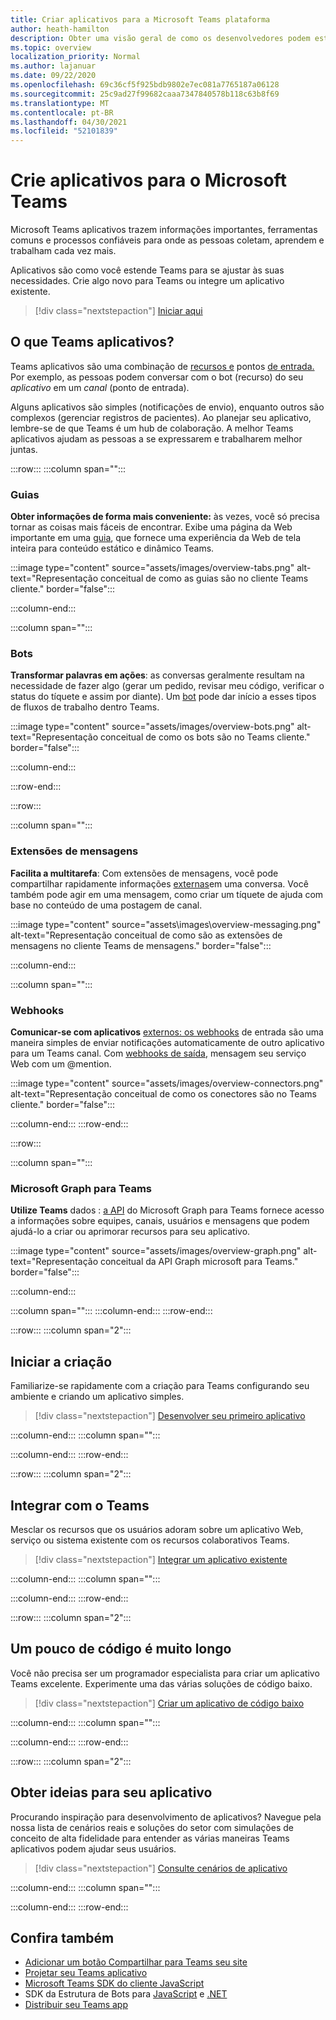 ```yaml
---
title: Criar aplicativos para a Microsoft Teams plataforma
author: heath-hamilton
description: Obter uma visão geral de como os desenvolvedores podem estender Microsoft Teams recursos com aplicativos personalizados.
ms.topic: overview
localization_priority: Normal
ms.author: lajanuar
ms.date: 09/22/2020
ms.openlocfilehash: 69c36cf5f925bdb9802e7ec081a7765187a06128
ms.sourcegitcommit: 25c9ad27f99682caaa7347840578b118c63b8f69
ms.translationtype: MT
ms.contentlocale: pt-BR
ms.lasthandoff: 04/30/2021
ms.locfileid: "52101839"
---
```

# <a name="build-apps-for-microsoft-teams"></a>Crie aplicativos para o Microsoft Teams

Microsoft Teams aplicativos trazem informações importantes, ferramentas comuns e processos confiáveis para onde as pessoas coletam, aprendem e trabalham cada vez mais.

Aplicativos são como você estende Teams para se ajustar às suas necessidades. Crie algo novo para Teams ou integre um aplicativo existente.

> [!div class="nextstepaction"]
> [Iniciar aqui](build-your-first-app/build-first-app-overview.md)

## <a name="what-are-teams-apps"></a>O que Teams aplicativos?

Teams aplicativos são uma combinação de [recursos e](concepts/capabilities-overview.md) pontos [de entrada.](concepts/extensibility-points.md) Por exemplo, as pessoas podem conversar com o bot (recurso) do seu *aplicativo* em um *canal* (ponto de entrada).

Alguns aplicativos são simples (notificações de envio), enquanto outros são complexos (gerenciar registros de pacientes). Ao planejar seu aplicativo, lembre-se de que Teams é um hub de colaboração. A melhor Teams aplicativos ajudam as pessoas a se expressarem e trabalharem melhor juntas.

:::row:::
   :::column span="":::

### <a name="tabs"></a>Guias

**Obter informações de forma mais conveniente:** às vezes, você só precisa tornar as coisas mais fáceis de encontrar. Exibe uma página da Web importante em uma [guia](tabs/what-are-tabs.md), que fornece uma experiência da Web de tela inteira para conteúdo estático e dinâmico Teams.

:::image type="content" source="assets/images/overview-tabs.png" alt-text="Representação conceitual de como as guias são no cliente Teams cliente." border="false":::

   :::column-end:::

   :::column span="":::

### <a name="bots"></a>Bots

**Transformar palavras em ações**: as conversas geralmente resultam na necessidade de fazer algo (gerar um pedido, revisar meu código, verificar o status do tíquete e assim por diante). Um [bot](bots/what-are-bots.md) pode dar início a esses tipos de fluxos de trabalho dentro Teams.

:::image type="content" source="assets/images/overview-bots.png" alt-text="Representação conceitual de como os bots são no Teams cliente." border="false":::

   :::column-end:::

:::row-end:::

:::row:::

   :::column span="":::

### <a name="messaging-extensions"></a>Extensões de mensagens

**Facilita a multitarefa**: Com extensões de mensagens, você pode compartilhar rapidamente informações [externas](messaging-extensions/what-are-messaging-extensions.md)em uma conversa. Você também pode agir em uma mensagem, como criar um tíquete de ajuda com base no conteúdo de uma postagem de canal.

:::image type="content" source="assets\images\overview-messaging.png" alt-text="Representação conceitual de como são as extensões de mensagens no cliente Teams de mensagens." border="false":::

   :::column-end:::

   :::column span="":::

### <a name="webhooks"></a>Webhooks

**Comunicar-se com aplicativos** [externos: os webhooks](webhooks-and-connectors/what-are-webhooks-and-connectors.md#incoming-webhooks) de entrada são uma maneira simples de enviar notificações automaticamente de outro aplicativo para um Teams canal. Com [webhooks de saída](webhooks-and-connectors/what-are-webhooks-and-connectors.md#outgoing-webhooks), mensagem seu serviço Web com um @mention.

:::image type="content" source="assets/images/overview-connectors.png" alt-text="Representação conceitual de como os conectores são no Teams cliente." border="false":::

   :::column-end:::
:::row-end:::

:::row:::

   :::column span="":::

### <a name="microsoft-graph-for-teams"></a>Microsoft Graph para Teams

**Utilize Teams** dados : [a API](https://docs.microsoft.com/graph/teams-concept-overview) do Microsoft Graph para Teams fornece acesso a informações sobre equipes, canais, usuários e mensagens que podem ajudá-lo a criar ou aprimorar recursos para seu aplicativo.

:::image type="content" source="assets/images/overview-graph.png" alt-text="Representação conceitual da API Graph microsoft para Teams." border="false":::

   :::column-end:::

   :::column span="":::
   :::column-end:::
:::row-end:::

:::row:::
   :::column span="2":::

## <a name="start-building"></a>Iniciar a criação

Familiarize-se rapidamente com a criação para Teams configurando seu ambiente e criando um aplicativo simples.

> [!div class="nextstepaction"]
> [Desenvolver seu primeiro aplicativo](build-your-first-app/build-first-app-overview.md)

   :::column-end:::
   :::column span="":::

   :::column-end:::
:::row-end:::

:::row:::
   :::column span="2":::

## <a name="integrate-with-teams"></a>Integrar com o Teams

Mesclar os recursos que os usuários adoram sobre um aplicativo Web, serviço ou sistema existente com os recursos colaborativos Teams.

> [!div class="nextstepaction"]
> [Integrar um aplicativo existente](samples/integrating-web-apps.md)

   :::column-end:::
   :::column span="":::

   :::column-end:::
:::row-end:::

:::row:::
   :::column span="2":::

## <a name="a-little-code-goes-a-long-way"></a>Um pouco de código é muito longo

Você não precisa ser um programador especialista para criar um aplicativo Teams excelente. Experimente uma das várias soluções de código baixo.

> [!div class="nextstepaction"]
> [Criar um aplicativo de código baixo](samples/teams-low-code-solutions.md)

   :::column-end:::
   :::column span="":::

   :::column-end:::
:::row-end:::

:::row:::
   :::column span="2":::

## <a name="get-ideas-for-your-app"></a>Obter ideias para seu aplicativo

Procurando inspiração para desenvolvimento de aplicativos? Navegue pela nossa lista de cenários reais e soluções do setor com simulações de conceito de alta fidelidade para entender as várias maneiras Teams aplicativos podem ajudar seus usuários.

> [!div class="nextstepaction"]
> [Consulte cenários de aplicativo](https://adoption.microsoft.com/extensibility-look-book/scenarios/)

   :::column-end:::
   :::column span="":::

   :::column-end:::
:::row-end:::

## <a name="see-also"></a>Confira também

* [Adicionar um botão Compartilhar para Teams seu site](concepts/build-and-test/share-to-teams.md)
* [Projetar seu Teams aplicativo](concepts/design/design-teams-app-overview.md)
* [Microsoft Teams SDK do cliente JavaScript](https://docs.microsoft.com/javascript/api/@microsoft/teams-js/?view=msteams-client-js-latest&preserve-view=true)
* SDK da Estrutura de Bots para [JavaScript](https://github.com/Microsoft/botbuilder-js) e [.NET](https://github.com/Microsoft/botbuilder-dotnet/)
* [Distribuir seu Teams app](concepts/deploy-and-publish/apps-publish-overview.md)
